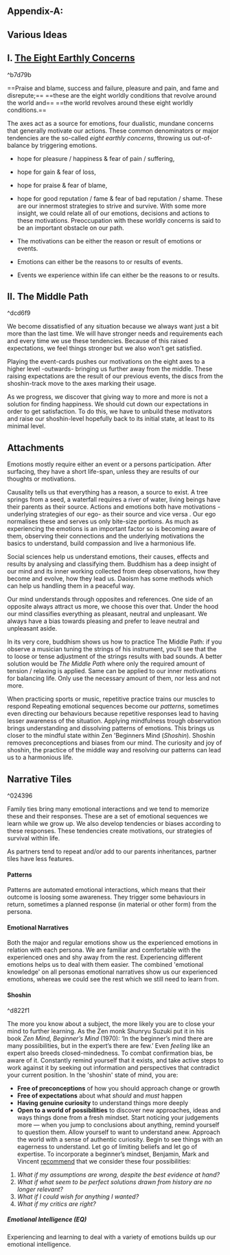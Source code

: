 ## Appendix-A:
## Various Ideas 
## I. [The Eight Earthly Concerns](https://encyclopediaofbuddhism.org/wiki/Eight_worldly_concerns)
^b7d79b

==Praise and blame, success and failure, 
pleasure and pain, and fame and disrepute;==
==these are the eight worldly conditions that revolve around the world and==
==the world revolves around these eight worldly conditions.==

The axes act as a source for emotions, four dualistic, mundane concerns that generally motivate our actions. These common denominators or major tendencies are the so-called *eight earthly concerns*, throwing us out-of-balance by triggering emotions.
- hope for pleasure / happiness & fear of pain / suffering,
- hope for gain & fear of loss,
- hope for praise & fear of blame,
- hope for good reputation / fame & fear of bad reputation / shame.
These are our innermost strategies to strive and survive. With some more insight, we could relate all of our emotions, decisions and actions to these motivations.  Preoccupation with these worldly concerns is said to be an important obstacle on our path.

- The motivations can be either the reason or result of emotions or events.
- Emotions can either be the reasons to or results of events.
- Events we experience within life can either be the reasons to or results.
## II. The Middle Path

^dcd6f9

We become dissatisfied of any situation because we always want just a bit more than the last time. We will have stronger needs and requirements each and every time we use these tendencies. Because of this raised expectations, we feel things stronger but we also won't get satisfied.

Playing the event-cards pushes our motivations on the eight axes to a higher level -outwards- bringing us further away from the middle. These raising expectations are the result of our previous events, the discs from the shoshin-track move to the axes marking their usage.

As we progress, we discover that giving way to more and more is not a solution for finding happiness. We should cut down our expectations in order to get satisfaction. To do this, we have to unbuild these motivators and raise our shoshin-level hopefully back to its initial state, at least to its minimal level.
## Attachments

Emotions mostly require either an event or a persons participation. After surfacing, they have a short life-span, unless they are results of our thoughts or motivations. 

Causality tells us that everything has a reason, a source to exist. A tree springs from a seed, a waterfall requires a river of water, living beings have their parents as their source. Actions and emotions both have motivations -underlying strategies of our ego- as their source and vice versa . Our ego normalises these and serves us only bite-size portions. As much as experiencing the emotions is an important factor so is becoming aware of them, observing their connections and the underlying motivations the basics to understand, build compassion and live a harmonious life.

Social sciences help us understand emotions, their causes, effects and results by analysing and classifying them. Buddhism has a deep insight of our mind and its inner working collected from deep observations, how they become and evolve, how they lead us. Daoism has some methods which can help us handling them in a peaceful way.

Our mind understands through opposites and references. One side of an opposite always attract us more, we choose this over that. Under the hood our mind classifies everything as pleasant, neutral and  unpleasant. We always have a bias towards pleasing and prefer to leave neutral and unpleasant aside.

In its very core, buddhism shows us how to practice The Middle Path: if you observe a musician tuning the strings of his instrument, you'll see that the to loose or tense adjustment of the strings results with bad sounds. A better solution would be *The Middle Path* where only the required amount of tension / relaxing is applied. Same can be applied to our inner motivations for balancing life. Only use the necessary amount of them, nor less and not more.

When practicing sports or music, repetitive practice trains our muscles to respond 
Repeating emotional sequences become our *patterns*, sometimes even directing our behaviours because repetitive responses lead to having lesser awareness of the situation. Applying mindfulness trough observation brings understanding and dissolving patterns of emotions. This brings us closer to the mindful state within Zen 'Beginners Mind (*Shoshin*). Shoshin removes preconceptions and biases from our mind. The curiosity and joy of shoshin, the practice of the middle way and resolving our patterns can lead us to a harmonious life.
## Narrative Tiles
^024396

Family ties bring many emotional interactions and we tend to memorize these and their responses. These are a set of emotional sequences we learn while we grow up. 
We also develop tendencies or biases according to these responses. These tendencies create motivations, our strategies of survival within life.

As partners tend to repeat and/or add to our parents inheritances, partner tiles have less features. 
#### Patterns

Patterns are automated emotional interactions, which means that their outcome is loosing some awareness. They trigger some behaviours in return, sometimes a planned response (in material or other form) from the persona.
#### Emotional Narratives

Both the major and regular emotions show us the experienced emotions in relation with each persona. We are familiar and comfortable with the experienced ones and shy away from the rest. Experiencing different emotions helps us to deal with them easier. The combined 'emotional knowledge' on all personas emotional narratives show us our experienced emotions, whereas we could see the rest which we still need to learn from. 
#### Shoshin
^d822f1

The more you know about a subject, the more likely you are to close your mind to further learning. As the Zen monk Shunryu Suzuki put it in his book _Zen Mind, Beginner’s Mind_ (1970): ‘In the beginner’s mind there are many possibilities, but in the expert’s there are few.’ Even _feeling_ like an expert also breeds closed-mindedness. To combat confirmation bias, be aware of it. Constantly remind yourself that it exists, and take active steps to work against it by seeking out information and perspectives that contradict your current position. In the 'shoshin' state of mind, you are:
- **Free of preconceptions** of how you should approach change or growth
- **Free of expectations** about what _should_ and _must_ happen
- **Having genuine curiosity** to understand things more deeply
- **Open to a world of possibilities** to discover new approaches, ideas and ways things done from a fresh mindset.
Start noticing your judgements more — when you jump to conclusions about anything, remind yourself to question them.
Allow yourself to want to understand anew.
Approach the world with a sense of authentic curiosity. Begin to see things with an eagerness to understand.
Let go of limiting beliefs and let go of expertise.
To incorporate a beginner’s mindset, Benjamin, Mark and Vincent [recommend](https://www2.deloitte.com/us/en/insights/topics/leadership/beginners-mindset-decision-making-for-leadership.html) that we consider these four possibilities:

1. _What if my assumptions are wrong, despite the best evidence at hand?_
2. _What if what seem to be perfect solutions drawn from history are no longer relevant?_
3. _What if I could wish for anything I wanted?_
4. _What if my critics are right?_

##### Emotional Intelligence (EQ)

Experiencing and learning to deal with a variety of emotions builds up our emotional intelligence. 
